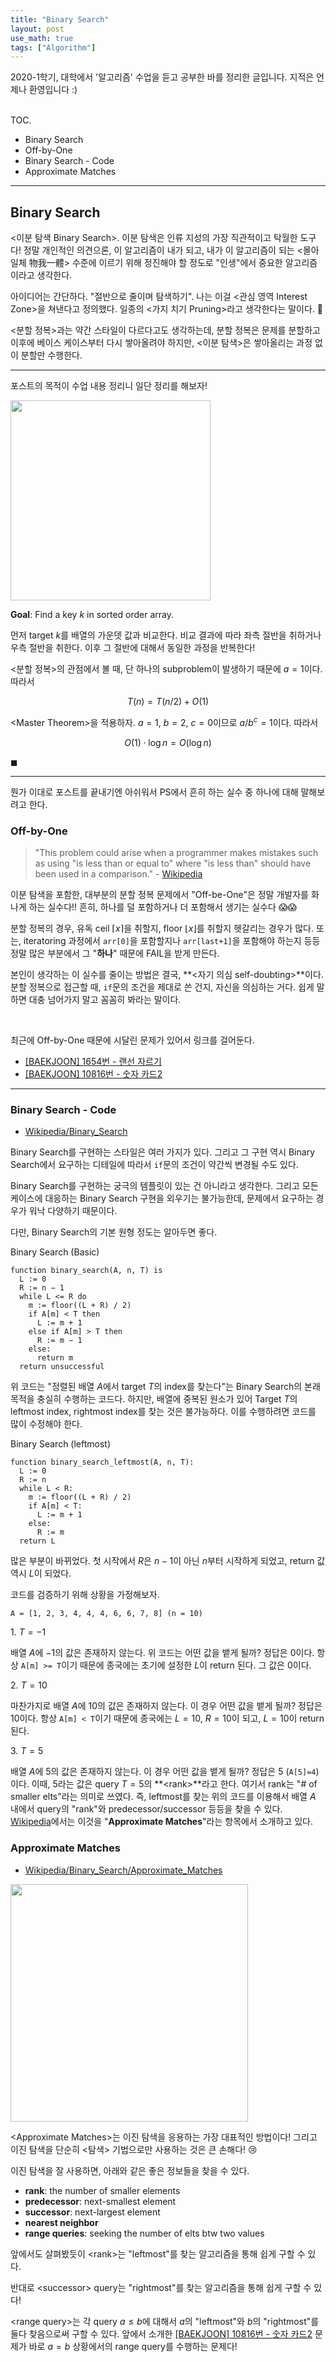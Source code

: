 ```yaml
---
title: "Binary Search"
layout: post
use_math: true
tags: ["Algorithm"]
---
```



2020-1학기, 대학에서 '알고리즘' 수업을 듣고 공부한 바를 정리한 글입니다. 지적은 언제나 환영입니다 :)

<br><span class="statement-title">TOC.</span><br>

- Binary Search
- Off-by-One
- Binary Search - Code
- Approximate Matches

<hr/>

## Binary Search

\<이분 탐색 Binary Search\>. 이분 탐색은 인류 지성의 가장 직관적이고 탁월한 도구다! 정말 개인적인 의견으론, 이 알고리즘이 내가 되고, 내가 이 알고리즘이 되는 \<몰아일체 物我一體\> 수준에 이르기 위해 정진해야 할 정도로 "인생"에서 중요한 알고리즘이라고 생각한다.

아이디어는 간단하다. "절반으로 줄이며 탐색하기". 나는 이걸 \<관심 영역 Interest Zone\>을 쳐낸다고 정의했다. 일종의 \<가지 치기 Pruning\>라고 생각한다는 말이다. 🌴

\<분할 정복\>과는 약간 스타일이 다르다고도 생각하는데, 분할 정복은 문제를 분할하고 이후에 베이스 케이스부터 다시 쌓아올려야 하지만, \<이분 탐색\>은 쌓아올리는 과정 없이 분할만 수행한다.

<hr/>

포스트의 목적이 수업 내용 정리니 일단 정리를 해보자!

<div class="img-wrapper">
  <img src="{{ "/images/algorithm/binary-search-1.jpg" | relative_url }}" width="320px">
</div>

**Goal**: Find a key $k$ in sorted order array.

먼저 target $k$를 배열의 가운뎃 값과 비교한다. 비교 결과에 따라 좌측 절반을 취하거나 우측 절반을 취한다. 이후 그 절반에 대해서 동일한 과정을 반복한다!

\<분할 정복\>의 관점에서 볼 때, 단 하나의 subproblem이 발생하기 때문에 $a=1$이다. 따라서

$$
T(n) = T(n/2) + O(1)
$$

\<Master Theorem\>을 적용하자. $a=1$, $b=2$, $c=0$이므로 $a/b^c = 1$이다. 따라서

$$
O(1) \cdot \log n = O(\log n)
$$

$\blacksquare$

<hr/>

뭔가 이대로 포스트를 끝내기엔 아쉬워서 PS에서 흔히 하는 실수 중 하나에 대해 말해보려고 한다.

### Off-by-One

> "This problem could arise when a programmer makes mistakes such as using "is less than or equal to" where "is less than" should have been used in a comparison." - [Wikipedia](https://en.wikipedia.org/wiki/Off-by-one_error)

이분 탐색을 포함한, 대부분의 분할 정복 문제에서 "Off-be-One"은 정말 개발자를 화나게 하는 실수다!! 흔히, 하나를 덜 포함하거나 더 포함해서 생기는 실수다 😱😱

분할 정복의 경우, 유독 ceil $\lceil x \rceil$을 취할지, floor $\lfloor x \rfloor$를 취할지 헷갈리는 경우가 많다. 또는, iteratoring 과정에서 `arr[0]`을 포함할지나 `arr[last+1]`을 포함해야 하는지 등등 정말 많은 부분에서 그 "**하나**" 때문에 FAIL을 받게 만든다.

본인이 생각하는 이 실수를 줄이는 방법은 결국, **\<자기 의심 self-doubting\>**이다. 분할 정복으로 접근할 때, `if`문의 조건을 제대로 쓴 건지, 자신을 의심하는 거다. 쉽게 말하면 대충 넘어가지 말고 꼼꼼히 봐라는 말이다.

<br/>

최근에 Off-by-One 때문에 시달린 문제가 있어서 링크를 걸어둔다.

- [[BAEKJOON] 1654번 - 랜선 자르기](https://www.acmicpc.net/problem/1654)
- [[BAEKJOON] 10816번 - 숫자 카드2](https://www.acmicpc.net/problem/10816)

<hr/>

### Binary Search - Code

- [Wikipedia/Binary_Search](https://en.wikipedia.org/wiki/Binary_search_algorithm#Algorithm)

Binary Search를 구현하는 스타일은 여러 가지가 있다. 그리고 그 구현 역시 Binary Search에서 요구하는 디테일에 따라서 `if`문의 조건이 약간씩 변경될 수도 있다.

Binary Search를 구현하는 궁극의 템플릿이 있는 건 아니라고 생각한다. 그리고 모든 케이스에 대응하는 Binary Search 구현을 외우기는 불가능한데, 문제에서 요구하는 경우가 워낙 다양하기 때문이다.

다만, Binary Search의 기본 원형 정도는 알아두면 좋다.

<span class="statement-title">Binary Search (Basic)</span><br>

```
function binary_search(A, n, T) is
  L := 0
  R := n − 1
  while L <= R do
    m := floor((L + R) / 2)
    if A[m] < T then
      L := m + 1
    else if A[m] > T then
      R := m − 1
    else:
      return m
  return unsuccessful
```

위 코드는 "정렬된 배열 $A$에서 target $T$의 index를 찾는다"는 Binary Search의 본래 목적을 충실히 수행하는 코드다. 하지만, 배열에 중복된 원소가 있어 Target $T$의 leftmost index, rightmost index를 찾는 것은 불가능하다. 이를 수행하려면 코드를 많이 수정해야 한다.

<span class="statement-title">Binary Search (leftmost)</span><br>

```
function binary_search_leftmost(A, n, T):
  L := 0
  R := n
  while L < R:
    m := floor((L + R) / 2)
    if A[m] < T:
      L := m + 1
    else:
      R := m
  return L
```

많은 부분이 바뀌었다. 첫 시작에서 $R$은 $n-1$이 아닌 $n$부터 시작하게 되었고, return 값 역시 $L$이 되었다.

코드를 검증하기 위해 상황을 가정해보자.

```
A = [1, 2, 3, 4, 4, 4, 6, 6, 7, 8] (n = 10)
```

1\. $T=-1$

배열 $A$에 $-1$의 값은 존재하지 않는다. 위 코드는 어떤 값을 뱉게 될까? 정답은 $0$이다. 항상 `A[m] >= T`이기 때문에 종국에는 초기에 설정한 $L$이 return 된다. 그 값은 $0$이다.

2\. $T=10$

마찬가지로 배열 $A$에 $10$의 값은 존재하지 않는다. 이 경우 어떤 값을 뱉게 될까? 정답은 $10$이다. 항상 `A[m] < T`이기 때문에 종국에는 $L=10$, $R=10$이 되고, $L=10$이 return 된다.

3\. $T=5$

배열 $A$에 $5$의 값은 존재하지 않는다. 이 경우 어떤 값을 뱉게 될까? 정답은 $5$ (`A[5]=4`)이다. 이때, $5$라는 값은 query $T=5$의 **\<rank\>**라고 한다. 여기서 rank는 "# of smaller elts"라는 의미로 쓰였다. 즉, leftmost를 찾는 위의 코드를 이용해서 배열 $A$ 내에서 query의 "rank"와 predecessor/successor 등등을 찾을 수 있다. [Wikipedia](https://en.wikipedia.org/wiki/Binary_search_algorithm#Approximate_matches)에서는 이것을 "**Approximate Matches**"라는 항목에서 소개하고 있다.


### Approximate Matches

- [Wikipedia/Binary_Search/Approximate_Matches](https://en.wikipedia.org/wiki/Binary_search_algorithm#Approximate_matches)

<div class="img-wrapper">
  <img src="https://upload.wikimedia.org/wikipedia/commons/thumb/a/a1/Approximate-binary-search.svg/495px-Approximate-binary-search.svg.png" width="380px">
</div>

\<Approximate Matches\>는 이진 탐색을 응용하는 가장 대표적인 방법이다! 그리고 이진 탐색을 단순히 \<탐색\> 기법으로만 사용하는 것은 큰 손해다! 😢

이진 탐색을 잘 사용하면, 아래와 같은 좋은 정보들을 찾을 수 있다.

- **rank**: the number of smaller elements
- **predecessor**: next-smallest element
- **successor**: next-largest element
- **nearest neighbor**
- **range queries**: seeking the number of elts btw two values

앞에서도 살펴봤듯이 \<rank\>는 "leftmost"를 찾는 알고리즘을 통해 쉽게 구할 수 있다.

반대로 \<successor\> query는 "rightmost"를 찾는 알고리즘을 통해 쉽게 구할 수 있다!

\<range query\>는 각 query $a \le b$에 대해서 $a$의 "leftmost"와 $b$의 "rightmost"를 둘다 찾음으로써 구할 수 있다. 앞에서 소개한  [[BAEKJOON] 10816번 - 숫자 카드2](https://www.acmicpc.net/problem/10816) 문제가 바로 $a=b$ 상황에서의 range query를 수행하는 문제다!




